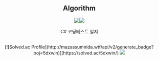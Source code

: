 <div align="center">

Algorithm
---
<img src="https://img.shields.io/github/languages/top/5dxwin/Algorithm"/><img src="https://img.shields.io/github/commit-activity/m/5dxwin/Algorithm"/>   
<br>
C# 코딩테스트 일지

<dic align="left">

<br>
[![Solved.ac Profile](http://mazassumnida.wtf/api/v2/generate_badge?boj=5dxwin)](https://solved.ac/5dxwin/)
<img src="http://mazandi.herokuapp.com/api?handle=5dxwin&theme=warm"/>
